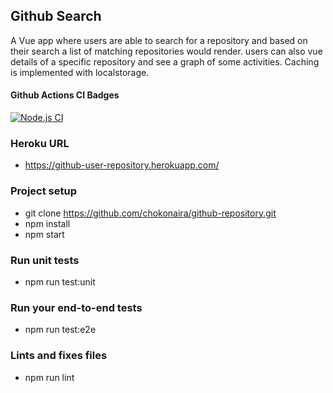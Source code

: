 ## Github Search

A Vue app where users are able to search for a repository and based on their search a list of matching repositories would render. users can also vue details of a specific repository and see a graph of some activities. Caching is implemented with localstorage.
#### Github Actions CI Badges

[![Node.js CI](https://github.com/chokonaira/github-repository/actions/workflows/build.yml/badge.svg)](https://github.com/chokonaira/github-repository/actions/workflows/build.yml)

### Heroku URL
- https://github-user-repository.herokuapp.com/

### Project setup
- git clone https://github.com/chokonaira/github-repository.git
- npm install
- npm start

### Run unit tests
- npm run test:unit

### Run your end-to-end tests
- npm run test:e2e

### Lints and fixes files
- npm run lint
